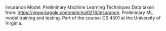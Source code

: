 Insurance Model: Preliminary Machine Learning Techniques 
Data taken from: https://www.kaggle.com/mirichoi0218/insurance. Preliminary ML model training and testing.
Part of the course: CS 4501 at the University of Virginia.
